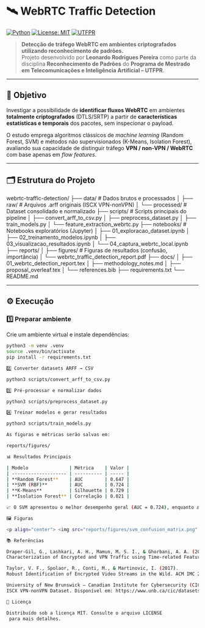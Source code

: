 # 🛰️ WebRTC Traffic Detection

[![Python](https://img.shields.io/badge/Python-3.10+-blue.svg)](https://www.python.org/)
[![License: MIT](https://img.shields.io/badge/License-MIT-green.svg)](LICENSE)
[![UTFPR](https://img.shields.io/badge/UTFPR-Mestrado%20em%20Telecomunicações-yellow.svg)](#)

> **Detecção de tráfego WebRTC em ambientes criptografados utilizando reconhecimento de padrões.**  
> Projeto desenvolvido por **Leonardo Rodrigues Pereira** como parte da disciplina **Reconhecimento de Padrões** do **Programa de Mestrado em Telecomunicações e Inteligência Artificial – UTFPR**.

---

## 🧠 Objetivo

Investigar a possibilidade de **identificar fluxos WebRTC** em ambientes **totalmente criptografados** (DTLS/SRTP) a partir de **características estatísticas e temporais** dos pacotes, sem inspecionar o payload.

O estudo emprega algoritmos clássicos de *machine learning* (Random Forest, SVM) e métodos não supervisionados (K-Means, Isolation Forest), avaliando sua capacidade de distinguir tráfego **VPN / non-VPN / WebRTC** com base apenas em *flow features*.

---

## 🗂️ Estrutura do Projeto

webrtc-traffic-detection/
├── data/ # Dados brutos e processados
│ ├── raw/ # Arquivos .arff originais (ISCX VPN-nonVPN)
│ └── processed/ # Dataset consolidado e normalizado
├── scripts/ # Scripts principais do pipeline
│ ├── convert_arff_to_csv.py
│ ├── preprocess_dataset.py
│ ├── train_models.py
│ └── feature_extraction_webrtc.py
├── notebooks/ # Notebooks exploratórios (Jupyter)
│ ├── 01_exploracao_dataset.ipynb
│ ├── 02_treinamento_modelos.ipynb
│ ├── 03_visualizacao_resultados.ipynb
│ └── 04_captura_webrtc_local.ipynb
├── reports/
│ ├── figures/ # Figuras de resultados (confusão, importância)
│ └── webrtc_traffic_detection_report.pdf
├── docs/
│ ├── 01_webrtc_detection_report.tex
│ ├── methodology_notes.md
│ ├── proposal_overleaf.tex
│ └── references.bib
├── requirements.txt
└── README.md


---

## ⚙️ Execução

### 1️⃣ Preparar ambiente

Crie um ambiente virtual e instale dependências:

```bash
python3 -m venv .venv
source .venv/bin/activate
pip install -r requirements.txt

2️⃣ Converter datasets ARFF → CSV

python3 scripts/convert_arff_to_csv.py

3️⃣ Pré-processar e normalizar dados

python3 scripts/preprocess_dataset.py

4️⃣ Treinar modelos e gerar resultados

python3 scripts/train_models.py

As figuras e métricas serão salvas em:

reports/figures/

📊 Resultados Principais

| Modelo               | Métrica    | Valor |
| -------------------- | ---------- | ----- |
| **Random Forest**    | AUC        | 0.647 |
| **SVM (RBF)**        | AUC        | 0.724 |
| **K-Means**          | Silhouette | 0.729 |
| **Isolation Forest** | Correlação | 0.021 |

📈 O SVM apresentou o melhor desempenho geral (AUC = 0.724), enquanto a Random Forest destacou as features de duração, tamanho médio e intervalo entre pacotes como as mais discriminativas.

🖼️ Figuras

<p align="center"> <img src="reports/figures/svm_confusion_matrix.png" width="45%"> <img src="reports/figures/rf_confusion_matrix.png" width="45%"> </p> <p align="center"> <img src="reports/figures/rf_feature_importance.png" width="65%"> </p>

📚 Referências

Draper-Gil, G., Lashkari, A. H., Mamun, M. S. I., & Ghorbani, A. A. (2016).
Characterization of Encrypted and VPN Traffic using Time-related Features. ICISSP 2016.

Taylor, V. F., Spolaor, R., Conti, M., & Martinovic, I. (2017).
Robust Identification of Encrypted Video Streams in the Wild. ACM IMC 2017.

University of New Brunswick – Canadian Institute for Cybersecurity (CIC).
ISCX VPN-nonVPN Dataset. Disponível em: https://www.unb.ca/cic/datasets/vpn.html

📜 Licença

Distribuído sob a licença MIT. Consulte o arquivo LICENSE
 para mais detalhes.
